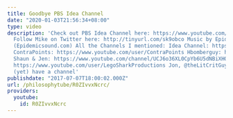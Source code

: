 ```yaml
---
title: Goodbye PBS Idea Channel
date: "2020-01-03T21:56:34+08:00"
type: video
description: 'Check out PBS Idea Channel here: https://www.youtube.com/user/pbsideachannel
  Follow Mike on Twitter here: http://tinyurl.com/sk9obco Music by Epidemic Sound
  (Epidemicsound.com) All the Channels I mentioned: Idea Channel: https://www.youtube.com/user/pbsideachannel
  ContraPoints: https://www.youtube.com/user/ContraPoints Hbomberguy: https://www.youtube.com/user/hbomberguy
  Shaun & Jen: https://www.youtube.com/channel/UCJ6o36XL0CpYb6U5dNBiXHQ Anthony D''Angelo:
  https://www.youtube.com/user/LegoSharkProductions Jon, @theLitCritGuy, who doesn''t
  (yet) have a channel'
publishdate: "2017-07-07T18:00:02.000Z"
url: /philosophytube/R0ZIvvxNcrc/
providers:
  youtube:
    id: R0ZIvvxNcrc
---
```

